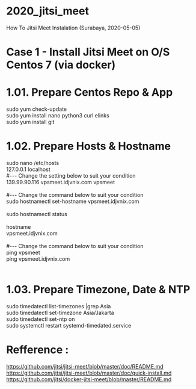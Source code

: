 # 2020_jitsi_meet
How To Jitsi Meet Instalation (Surabaya, 2020-05-05)

# Case 1 - Install Jitsi Meet on O/S Centos 7 (via docker) 
# 1.01. Prepare Centos Repo & App
sudo yum check-update <br>
sudo yum install nano python3 curl elinks <br>
sudo yum install git <br>

# 1.02. Prepare Hosts & Hostname
sudo nano /etc/hosts <br>
127.0.0.1	localhost <br>
#--- Change the setting below to suit your condition <br>
139.99.90.116 	    vpsmeet.idjvnix.com      vpsmeet <br>
<br>
#--- Change the command below to suit your condition <br>
sudo hostnamectl set-hostname vpsmeet.idjvnix.com <br>
<br>
sudo hostnamectl status <br>
<br>
hostname <br>
vpsmeet.idjvnix.com <br>
<br>
#--- Change the command below to suit your condition <br>
ping vpsmeet <br>
ping vpsmeet.idjvnix.com <br>
<br>

# 1.03. Prepare Timezone, Date & NTP
sudo timedatectl list-timezones |grep Asia <br>
sudo timedatectl set-timezone Asia/Jakarta <br>
sudo timedatectl set-ntp on <br>
sudo systemctl restart systemd-timedated.service <br>




# Refference :
https://github.com/jitsi/jitsi-meet/blob/master/doc/README.md
https://github.com/jitsi/jitsi-meet/blob/master/doc/quick-install.md
https://github.com/jitsi/docker-jitsi-meet/blob/master/README.md
